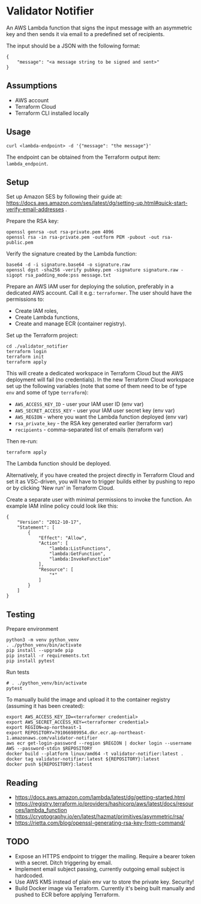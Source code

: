 # Validator Notifier

An AWS Lambda function that signs the input message with an asymmetric key and then sends it via email to a predefined set of recipients.

The input should be a JSON with the following format:

```
{
    "message": "<a message string to be signed and sent>"
}
```

## Assumptions

* AWS account
* Terraform Cloud
* Terraform CLI installed locally

## Usage

```
curl <lambda-endpoint> -d '{"message": "the message"}'
```

The endpoint can be obtained from the Terraform output item: `lambda_endpoint`.

## Setup

Set up Amazon SES by following their guide at: https://docs.aws.amazon.com/ses/latest/dg/setting-up.html#quick-start-verify-email-addresses .

Prepare the RSA key:

```
openssl genrsa -out rsa-private.pem 4096
openssl rsa -in rsa-private.pem -outform PEM -pubout -out rsa-public.pem
```

Verify the signature created by the Lambda function:

```
base64 -d -i signature.base64 -o signature.raw
openssl dgst -sha256 -verify pubkey.pem -signature signature.raw -sigopt rsa_padding_mode:pss message.txt
```

Prepare an AWS IAM user for deploying the solution, preferably in a dedicated AWS account. Call it e.g.: `terraformer`.
The user should have the permissions to:

* Create IAM roles,
* Create Lambda functions,
* Create and manage ECR (container registry).

Set up the Terraform project:

```
cd ./validator_notifier
terraform login
terraform init
terraform apply
```

This will create a dedicated workspace in Terraform Cloud but the AWS deployment will fail (no credentials).
In the new Terraform Cloud workspace set up the following variables (note that some of them need to be of type
`env` and some of type `terraform`):

* `AWS_ACCESS_KEY_ID` - user your IAM user ID (env var)
* `AWS_SECRET_ACCESS_KEY` - user your IAM user secret key (env var)
* `AWS_REGION` - where you want the Lambda function deployed (env var)
* `rsa_private_key` - the RSA key generated earlier (terraform var)
* `recipients` - comma-separated list of emails (terraform var)

Then re-run:

```
terraform apply
```

The Lambda function should be deployed.

Alternatively, if you have created the project directly in Terraform Cloud and set it as VSC-driven, you will have
to trigger builds either by pushing to repo or by clicking 'New run' in Terraform Cloud.

Create a separate user with minimal permissions to invoke the function. An example IAM inline policy could look like this:

```
{
    "Version": "2012-10-17",
    "Statement": [
        {
            "Effect": "Allow",
            "Action": [
                "lambda:ListFunctions",
                "lambda:GetFunction",
                "lambda:InvokeFunction"
            ],
            "Resource": [
                "*"
            ]
        }
    ]
}
```

## Testing

Prepare environment

```
python3 -m venv python_venv
. ./python_venv/bin/activate
pip install --upgrade pip
pip install -r requirements.txt
pip install pytest
```

Run tests

```
# . ./python_venv/bin/activate
pytest
```

To manually build the image and upload it to the container registry (assuming it has been created):

```
export AWS_ACCESS_KEY_ID=<terraformer credential>
export AWS_SECRET_ACCESS_KEY=<terraformer credential>
export REGION=ap-northeast-1
export REPOSITORY=791066989954.dkr.ecr.ap-northeast-1.amazonaws.com/validator-notifier
aws ecr get-login-password --region $REGION | docker login --username AWS --password-stdin $REPOSITORY
docker build --platform linux/amd64 -t validator-notifier:latest .
docker tag validator-notifier:latest ${REPOSITORY}:latest
docker push ${REPOSITORY}:latest
```

## Reading

* https://docs.aws.amazon.com/lambda/latest/dg/getting-started.html
* https://registry.terraform.io/providers/hashicorp/aws/latest/docs/resources/lambda_function
* https://cryptography.io/en/latest/hazmat/primitives/asymmetric/rsa/
* https://rietta.com/blog/openssl-generating-rsa-key-from-command/

## TODO

* Expose an HTTPS endpoint to trigger the mailing. Require a bearer token with a secret. Ditch triggering by email.
* Implement email subject passing, currently outgoing email subject is hardcoded. 
* Use AWS KMS instead of plain env var to store the private key. Security!
* Build Docker image via Terraform. Currently it's being built manually and pushed to ECR before applying Terraform.
